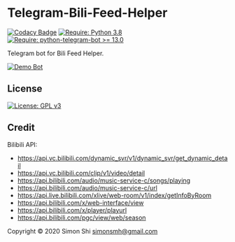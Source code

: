 # Telegram-Bili-Feed-Helper
[![Codacy Badge](https://api.codacy.com/project/badge/Grade/ee65189aead04bfda4aa6ac79f798628)](https://www.codacy.com/manual/simonsmh/telegram-bili-feed-helper?utm_source=github.com&amp;utm_medium=referral&amp;utm_content=simonsmh/telegram-bili-feed-helper&amp;utm_campaign=Badge_Grade)
[![Require: Python 3.8](https://img.shields.io/badge/Python-3.8-blue)](https://www.python.org/)
[![Require: python-telegram-bot >= 13.0](https://img.shields.io/badge/python--telegram--bot-%3E%3D%2013.0-blue)](https://github.com/python-telegram-bot/python-telegram-bot)

Telegram bot for Bili Feed Helper.

[![Demo Bot](https://img.shields.io/badge/Demo-Bot-green)](https://t.me/bilifeedbot)

## License

[![License: GPL v3](https://img.shields.io/badge/License-GPL%20v3-blue)](https://www.gnu.org/licenses/gpl-3.0)

## Credit

Bilibili API: 
- https://api.vc.bilibili.com/dynamic_svr/v1/dynamic_svr/get_dynamic_detail
- https://api.vc.bilibili.com/clip/v1/video/detail
- https://api.bilibili.com/audio/music-service-c/songs/playing
- https://api.bilibili.com/audio/music-service-c/url
- https://api.live.bilibili.com/xlive/web-room/v1/index/getInfoByRoom
- https://api.bilibili.com/x/web-interface/view
- https://api.bilibili.com/x/player/playurl
- https://api.bilibili.com/pgc/view/web/season

Copyright © 2020 Simon Shi <simonsmh@gmail.com>
